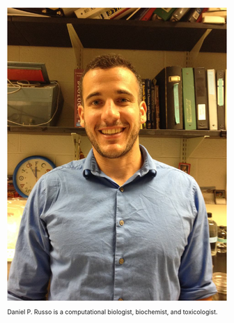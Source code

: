 <!--
.. title: About
.. slug: about
.. date: 2019-09-11 13:53:02 UTC-04:00
.. tags: 
.. category: 
.. link: 
.. description: 
.. type: text
.. hidetitle: True
-->

![](../images/headshot.jpeg)

Daniel P. Russo is a computational biologist, biochemist, and toxicologist.
